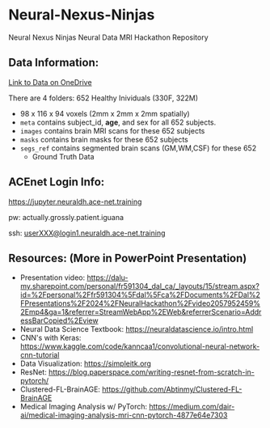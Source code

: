 # Neural-Nexus-Ninjas
Neural Nexus Ninjas Neural Data MRI Hackathon Repository


## Data Information:
[Link to Data on OneDrive](https://dalu-my.sharepoint.com/personal/fr591304_dal_ca/_layouts/15/onedrive.aspx?id=%2Fpersonal%2Ffr591304%5Fdal%5Fca%2FDocuments%2FData%2FBrain%20Age%20Data&ga=1)

There are 4 folders: 652 Healthy Inividuals (330F, 322M)
- 98 x 116 x 94 voxels (2mm x 2mm x 2mm spatially)
- `meta` contains subject_id, **age**, and sex for all 652 subjects.
- `images` contains brain MRI scans for these 652 subjects
- `masks` contains brain masks for these 652 subjects
- `segs_ref` contains segmented brain scans (GM,WM,CSF) for these 652
    - Ground Truth Data

## ACEnet Login Info:
https://jupyter.neuraldh.ace-net.training

pw: actually.grossly.patient.iguana

ssh: userXXX@login1.neuraldh.ace-net.training

## Resources: (More in PowerPoint Presentation)
- Presentation video: https://dalu-my.sharepoint.com/personal/fr591304_dal_ca/_layouts/15/stream.aspx?id=%2Fpersonal%2Ffr591304%5Fdal%5Fca%2FDocuments%2FDal%2FPresentations%2F2024%2FNeuralHackathon%2Fvideo2057952459%2Emp4&ga=1&referrer=StreamWebApp%2EWeb&referrerScenario=AddressBarCopied%2Eview
- Neural Data Science Textbook: https://neuraldatascience.io/intro.html
- CNN's with Keras: https://www.kaggle.com/code/kanncaa1/convolutional-neural-network-cnn-tutorial
- Data Visualization: https://simpleitk.org
- ResNet: https://blog.paperspace.com/writing-resnet-from-scratch-in-pytorch/
- Clustered-FL-BrainAGE: https://github.com/Abtinmy/Clustered-FL-BrainAGE
- Medical Imaging Analysis w/ PyTorch: https://medium.com/dair-ai/medical-imaging-analysis-mri-cnn-pytorch-4877e64e7303
